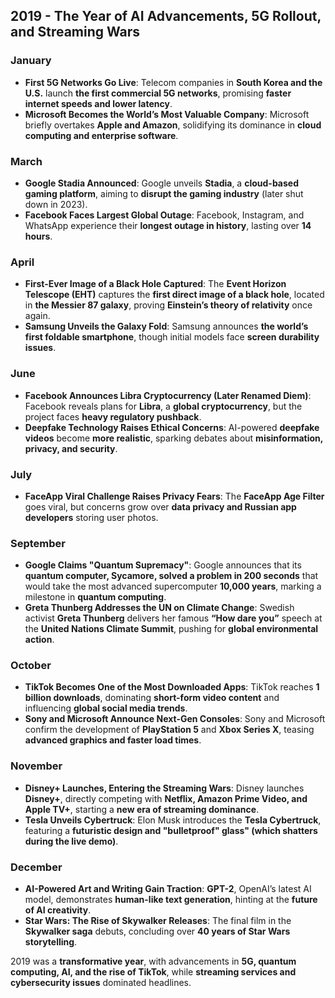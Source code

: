## **2019 - The Year of AI Advancements, 5G Rollout, and Streaming Wars**  

### **January**  
- **First 5G Networks Go Live**: Telecom companies in **South Korea and the U.S.** launch **the first commercial 5G networks**, promising **faster internet speeds and lower latency**.  
- **Microsoft Becomes the World’s Most Valuable Company**: Microsoft briefly overtakes **Apple and Amazon**, solidifying its dominance in **cloud computing and enterprise software**.  

### **March**  
- **Google Stadia Announced**: Google unveils **Stadia**, a **cloud-based gaming platform**, aiming to **disrupt the gaming industry** (later shut down in 2023).  
- **Facebook Faces Largest Global Outage**: Facebook, Instagram, and WhatsApp experience their **longest outage in history**, lasting over **14 hours**.  

### **April**  
- **First-Ever Image of a Black Hole Captured**: The **Event Horizon Telescope (EHT)** captures the **first direct image of a black hole**, located in **the Messier 87 galaxy**, proving **Einstein’s theory of relativity** once again.  
- **Samsung Unveils the Galaxy Fold**: Samsung announces **the world’s first foldable smartphone**, though initial models face **screen durability issues**.  

### **June**  
- **Facebook Announces Libra Cryptocurrency (Later Renamed Diem)**: Facebook reveals plans for **Libra**, a **global cryptocurrency**, but the project faces **heavy regulatory pushback**.  
- **Deepfake Technology Raises Ethical Concerns**: AI-powered **deepfake videos** become **more realistic**, sparking debates about **misinformation, privacy, and security**.  

### **July**  
- **FaceApp Viral Challenge Raises Privacy Fears**: The **FaceApp Age Filter** goes viral, but concerns grow over **data privacy and Russian app developers** storing user photos.  

### **September**  
- **Google Claims "Quantum Supremacy"**: Google announces that its **quantum computer, Sycamore, solved a problem in 200 seconds** that would take the most advanced supercomputer **10,000 years**, marking a milestone in **quantum computing**.  
- **Greta Thunberg Addresses the UN on Climate Change**: Swedish activist **Greta Thunberg** delivers her famous **“How dare you”** speech at the **United Nations Climate Summit**, pushing for **global environmental action**.  

### **October**  
- **TikTok Becomes One of the Most Downloaded Apps**: TikTok reaches **1 billion downloads**, dominating **short-form video content** and influencing **global social media trends**.  
- **Sony and Microsoft Announce Next-Gen Consoles**: Sony and Microsoft confirm the development of **PlayStation 5** and **Xbox Series X**, teasing **advanced graphics and faster load times**.  

### **November**  
- **Disney+ Launches, Entering the Streaming Wars**: Disney launches **Disney+**, directly competing with **Netflix, Amazon Prime Video, and Apple TV+**, starting a **new era of streaming dominance**.  
- **Tesla Unveils Cybertruck**: Elon Musk introduces the **Tesla Cybertruck**, featuring a **futuristic design and "bulletproof" glass" (which shatters during the live demo)**.  

### **December**  
- **AI-Powered Art and Writing Gain Traction**: **GPT-2**, OpenAI’s latest AI model, demonstrates **human-like text generation**, hinting at the **future of AI creativity**.  
- **Star Wars: The Rise of Skywalker Releases**: The final film in the **Skywalker saga** debuts, concluding over **40 years of Star Wars storytelling**.  

2019 was a **transformative year**, with advancements in **5G, quantum computing, AI, and the rise of TikTok**, while **streaming services and cybersecurity issues** dominated headlines.
